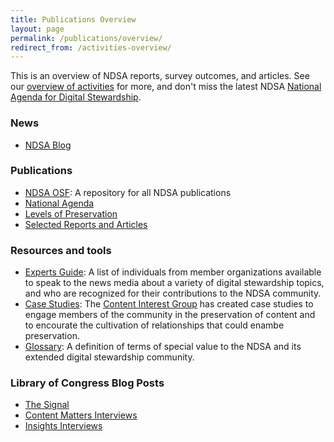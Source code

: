 ```yaml
---
title: Publications Overview
layout: page
permalink: /publications/overview/
redirect_from: /activities-overview/
---
```

This is an overview of NDSA reports, survey outcomes, and articles. See our [overview of activities](/meetings-and-events/) for more, and don't miss the latest NDSA [National Agenda for Digital Stewardship](/national-agenda/).

### News
- [NDSA Blog](/blog)

### Publications
- [NDSA OSF](https://osf.io/4d567/): A repository for all NDSA publications
- [National Agenda](/national-agenda/)
- [Levels of Preservation](/activities/levels-of-digital-preservation/)
- [Selected Reports and Articles](/publications/)

### Resources and tools
- [Experts Guide](/experts-guide): A list of individuals from member organizations available to speak to the news media about a variety of digital stewardship topics, and who are recognized for their contributions to the NDSA community.
- [Case Studies](/activities/case-studies): The [Content Interest Group](/working-groups/content/) has created case studies to engage members of the community in the preservation of content and to encourate the cultivation of relationships that could enambe preservation.
- [Glossary](http://ndsa.org/glossary/): A definition of terms of special value to the NDSA and its extended digital stewardship community.

### Library of Congress Blog Posts

- [The Signal](https://blogs.loc.gov/thesignal/category/ndsa-2/)
- [Content Matters Interviews](https://blogs.loc.gov/thesignal/category/content-matters-interview/)
- [Insights Interviews](https://blogs.loc.gov/thesignal/category/insights-interview/)
